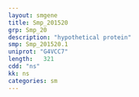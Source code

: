 ```yaml
---
layout: smgene
title: Smp_201520
grp: Smp_20
description: "hypothetical protein"
smp: Smp_201520.1
uniprot: "G4VCC7"
length:   321
cdd: "ns"
kk: ns
categories: sm
---
```

